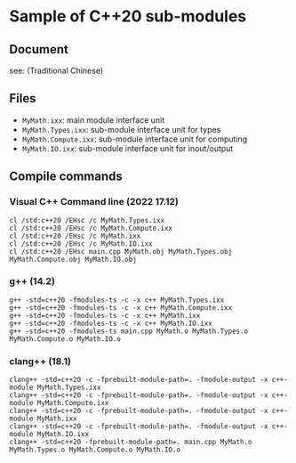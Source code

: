 # Sample of C++20 sub-modules

## Document

see: (Traditional Chinese)

## Files

- `MyMath.ixx`: main module interface unit
- `MyMath.Types.ixx`: sub-module interface unit for types
- `MyMath.Compute.ixx`: sub-module interface unit for computing
- `MyMath.IO.ixx`: sub-module interface unit for inout/output

## Compile commands

### Visual C++ Command line (2022 17.12)

```shell
cl /std:c++20 /EHsc /c MyMath.Types.ixx
cl /std:c++20 /EHsc /c MyMath.Compute.ixx
cl /std:c++20 /EHsc /c MyMath.ixx
cl /std:c++20 /EHsc /c MyMath.IO.ixx
cl /std:c++20 /EHsc main.cpp MyMath.obj MyMath.Types.obj MyMath.Compute.obj MyMath.IO.obj
```

### g++ (14.2)

```shell
g++ -std=c++20 -fmodules-ts -c -x c++ MyMath.Types.ixx
g++ -std=c++20 -fmodules-ts -c -x c++ MyMath.Compute.ixx
g++ -std=c++20 -fmodules-ts -c -x c++ MyMath.ixx
g++ -std=c++20 -fmodules-ts -c -x c++ MyMath.IO.ixx
g++ -std=c++20 -fmodules-ts main.cpp MyMath.o MyMath.Types.o MyMath.Compute.o MyMath.IO.o
```

### clang++ (18.1)

```shell
clang++ -std=c++20 -c -fprebuilt-module-path=. -fmodule-output -x c++-module MyMath.Types.ixx
clang++ -std=c++20 -c -fprebuilt-module-path=. -fmodule-output -x c++-module MyMath.Compute.ixx
clang++ -std=c++20 -c -fprebuilt-module-path=. -fmodule-output -x c++-module MyMath.ixx
clang++ -std=c++20 -c -fprebuilt-module-path=. -fmodule-output -x c++-module MyMath.IO.ixx
clang++ -std=c++20 -fprebuilt-module-path=. main.cpp MyMath.o MyMath.Types.o MyMath.Compute.o MyMath.IO.o
```
